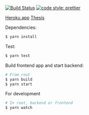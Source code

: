[![Build Status](https://travis-ci.org/bkiac/walfo.svg?branch=master)](https://travis-ci.org/bkiac/walfo)
[![code style: prettier](https://img.shields.io/badge/code_style-prettier-ff69b4.svg?style=flat-square)](https://github.com/prettier/prettier)

[Heroku app](https://walfo.herokuapp.com/)
[Thesis](thesis/thesis.pdf)

Dependencies:

```bash
$ yarn install
```

Test:

```bash
$ yarn test
```

Build frontend app and start backend:

```bash
# From root
$ yarn build
$ yarn start
```

For development
```bash
# In root, backend or frontend
$ yarn watch
```
